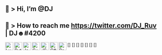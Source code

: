 🍝 > Hi, I’m @DJ
-----------
🦜 > How to reach me https://twitter.com/DJ_Ruv | DJ☻#4200
-----------
[<img align="left" alt="Lua" width="26px" src="https://upload.wikimedia.org/wikipedia/commons/thumb/c/cf/Lua-Logo.svg/1200px-Lua-Logo.svg.png">]
[<img align="left" alt="Python" width="26px" src="https://lh3.googleusercontent.com/proxy/KO-CSK8gyaAlVQ52A1mPqP2G826uY4yjDzrV5na4IU3rk5VMghgb4sS62hdTpLUEfvB_RLXA4GqCP_MQBD9Y06Bxa0iLWpDECWAXJ0EXkvqFTWnjW1x5xALM7tqWrjQ73Ig">]
[<img align="left" alt="Java" width="26px" src="https://cdn.iconscout.com/icon/free/png-256/java-59-1174952.png">]
[<img align="left" alt="C++" width="26px" src="https://upload.wikimedia.org/wikipedia/commons/thumb/1/18/ISO_C%2B%2B_Logo.svg/1200px-ISO_C%2B%2B_Logo.svg.png">]
[<img align="left" alt="JS" width="26px" src="https://html5hive.org/wp-content/uploads/2014/06/js_800x800.jpg">]
[<img align="left" alt="C#" width="26px" src="https://fwangzones.com/wp-content/uploads/2020/08/C.png">]
[<img align="left" alt="Roblox" width="26px" src="https://devforum.roblox.com/uploads/default/original/4X/0/e/e/0eeeb19633422b1241f4306419a0f15f39d58de9.png">]
